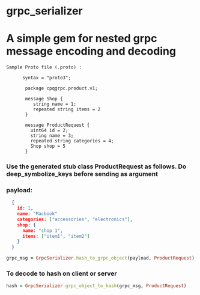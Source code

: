 # grpc_serializer
# A simple gem for nested grpc message encoding and decoding

```
Sample Proto file (.proto) :

      syntax = "proto3";

       package cpqgrpc.product.v1;

       message Shop {
          string name = 1;   
          repeated string items = 2
       }

       message ProductRequest {
         uint64 id = 2;
         string name = 3;
         repeated string categories = 4;
         Shop shop = 5
       }
```

### Use the generated stub class ProductRequest as follows. Do deep_symbolize_keys before sending as argument
### payload:
```json
  {
    id: 1,
    name: "Macbook"
    categories: ["accessories", "electronics"],
    shop: {
      name: "shop 1",
      items: ["item1", "item2"]  
    }
  }
```

```ruby
grpc_msg = GrpcSerializer.hash_to_grpc_object(payload, ProductRequest)
```   
### To decode to hash on client or server

```ruby
hash = GrpcSerializer.grpc_object_to_hash(grpc_msg, ProductRequest)
```   
